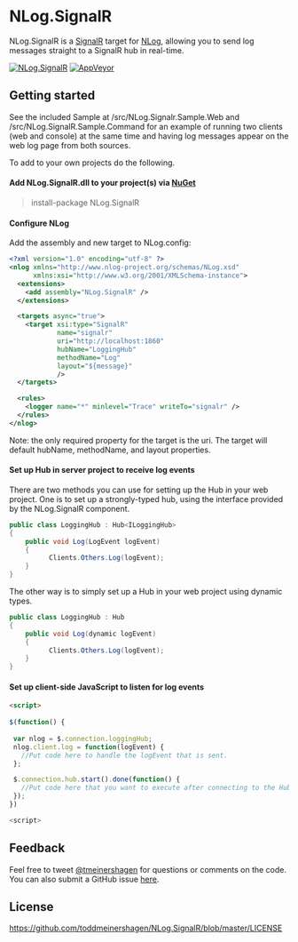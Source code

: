 NLog.SignalR
============

NLog.SignalR is a [SignalR](https://github.com/SignalR/SignalR) target for [NLog](https://github.com/NLog/NLog), allowing you to send log messages straight to a SignalR hub in real-time.

[![NLog.SignalR](https://badge.fury.io/nu/NLog.SignalR.svg)](https://badge.fury.io/nu/NLog.SignalR)
[![AppVeyor](https://img.shields.io/appveyor/ci/toddmeinershagen/nlog-signalr/master.svg)](https://ci.appveyor.com/project/toddmeinershagen/nlog-signalr/branch/master)

## Getting started

See the included Sample at /src/NLog.Signalr.Sample.Web and /src/NLog.SignalR.Sample.Command for an example of running two clients (web and console) at the same time and having log messages appear on the web log page from both sources.

To add to your own projects do the following.

#### Add NLog.SignalR.dll to your project(s) via [NuGet](http://www.nuget.org/packages/NLog.SignalR/)

  > install-package NLog.SignalR

#### Configure NLog

Add the assembly and new target to NLog.config:

```xml
<?xml version="1.0" encoding="utf-8" ?>
<nlog xmlns="http://www.nlog-project.org/schemas/NLog.xsd"
      xmlns:xsi="http://www.w3.org/2001/XMLSchema-instance">
  <extensions>
    <add assembly="NLog.SignalR" />
  </extensions>

  <targets async="true">
    <target xsi:type="SignalR"
            name="signalr"
            uri="http://localhost:1860"
            hubName="LoggingHub"
            methodName="Log"
            layout="${message}"
            />
  </targets>

  <rules>
    <logger name="*" minlevel="Trace" writeTo="signalr" />
  </rules>
</nlog>
```

Note:  the only required property for the target is the uri.  The target will default hubName, methodName, and layout properties.

#### Set up Hub in server project to receive log events

There are two methods you can use for setting up the Hub in your web project.  One is to set up a strongly-typed hub, using the interface provided by the NLog.SignalR component.

```c#
public class LoggingHub : Hub<ILoggingHub>
{
    public void Log(LogEvent logEvent)
    {
          Clients.Others.Log(logEvent);
    }
}
```

The other way is to simply set up a Hub in your web project using dynamic types.

```c#
public class LoggingHub : Hub
{
    public void Log(dynamic logEvent)
    {
          Clients.Others.Log(logEvent);
    }
}
```

#### Set up client-side JavaScript to listen for log events

```html
<script>
  
$(function() {
        
 var nlog = $.connection.loggingHub;
 nlog.client.log = function(logEvent) {
   //Put code here to handle the logEvent that is sent.
 };

 $.connection.hub.start().done(function() {
   //Put code here that you want to execute after connecting to the Hub.
 });
})    

<script>
```

## Feedback

Feel free to tweet [@tmeinershagen](http://twitter.com/tmeinershagen) for questions or comments on the code.  You can also submit a GitHub issue [here](https://github.com/toddmeinershagen/NLog.SignalR/issues).

## License

https://github.com/toddmeinershagen/NLog.SignalR/blob/master/LICENSE
